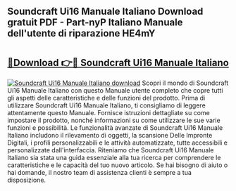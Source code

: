 ## Soundcraft Ui16 Manuale Italiano Download gratuit PDF - Part-nyP Italiano Manuale dell'utente di riparazione HE4mY

# <h2><a href="http://dfbntrf.blite.top/?on=Soundcraft+Ui16+Manuale+Italiano">🔗Download 👉🔴 Soundcraft Ui16 Manuale Italiano</a></h2>

[![Soundcraft Ui16 Manuale Italiano download](https://i.imgur.com/lujVjoI.png)](http://dfbntrf.blite.top/?on=Soundcraft+Ui16+Manuale+Italiano)
Scopri il mondo di Soundcraft Ui16 Manuale Italiano con questo Manuale utente completo che copre tutti gli aspetti delle caratteristiche e delle funzioni del prodotto. Prima di utilizzare Soundcraft Ui16 Manuale Italiano, ti consigliamo di leggere attentamente questo Manuale. Fornisce istruzioni dettagliate su come impostare il prodotto, nonché informazioni su come utilizzare le sue varie funzioni e possibilità. Le funzionalità avanzate di Soundcraft Ui16 Manuale Italiano includono il rilevamento di oggetti, la scansione Delle Impronte Digitali, i profili personalizzabili e le attività automatizzate, tutte accessibili e personalizzate dall'interfaccia. Riteniamo che Soundcraft Ui16 Manuale Italiano sia stata una guida essenziale alla tua ricerca per comprendere le caratteristiche e le capacità del tuo nuovo articolo. Se hai bisogno di aiuto o hai domande, il nostro team di assistenza clienti è sempre a tua disposizione.
